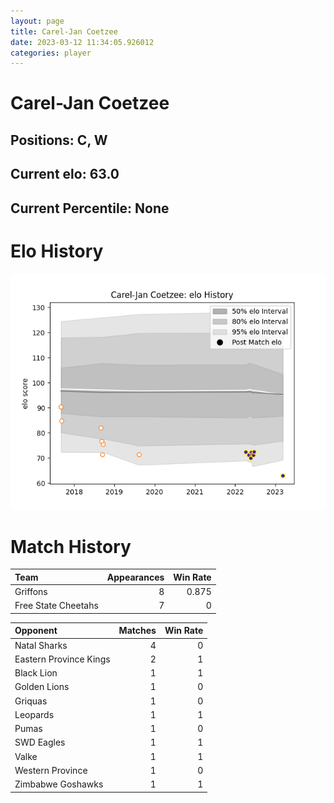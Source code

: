 ```yaml
---  
layout: page  
title: Carel-Jan Coetzee  
date: 2023-03-12 11:34:05.926012  
categories: player  
---
```

# Carel-Jan Coetzee

## Positions: C, W

## Current elo: 63.0

## Current Percentile: None

# Elo History


![elo history](history_Carel-JanCoetzee.png)
# Match History


| Team                |   Appearances |   Win Rate |
|:--------------------|--------------:|-----------:|
| Griffons            |             8 |      0.875 |
| Free State Cheetahs |             7 |      0     |

| Opponent               |   Matches |   Win Rate |
|:-----------------------|----------:|-----------:|
| Natal Sharks           |         4 |          0 |
| Eastern Province Kings |         2 |          1 |
| Black Lion             |         1 |          1 |
| Golden Lions           |         1 |          0 |
| Griquas                |         1 |          0 |
| Leopards               |         1 |          1 |
| Pumas                  |         1 |          0 |
| SWD Eagles             |         1 |          1 |
| Valke                  |         1 |          1 |
| Western Province       |         1 |          0 |
| Zimbabwe Goshawks      |         1 |          1 |